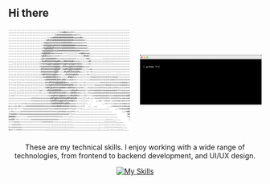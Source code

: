 ## Hi there

<div align="center" style="display: flex; justify-content: center; align-items: center; gap: 20px;">
  <!-- Image Section -->
  <div style="flex: 1; text-align: center;">
    <img src="https://github.com/aye007/aye007/blob/main/arash.png?raw=true" 
         alt="Arash's Picture" 
         style="width: 300px; height: auto;" />
  </div>
  <!-- GIF Section -->
  <div style="flex: 1; text-align: center;">
    <img src="https://github.com/aye007/aye007/blob/main/about.gif?raw=true" 
         alt="About Me GIF"  
         style="width: 300px; height: auto;" />
  </div>
</div>

<!-- Skills Section -->
<div align="center" style="margin-top: 20px;">
  <p>
    These are my technical skills. I enjoy working with a wide range of technologies, 
    from frontend to backend development, and UI/UX design.
  </p>
  <a href="https://skillicons.dev">
    <img src="https://skillicons.dev/icons?i=angular,html,js,react,vue,flutter,laravel,ps,php,sass,wordpress,xd,vscode&perline=8" 
         alt="My Skills" />
  </a>
</div>
